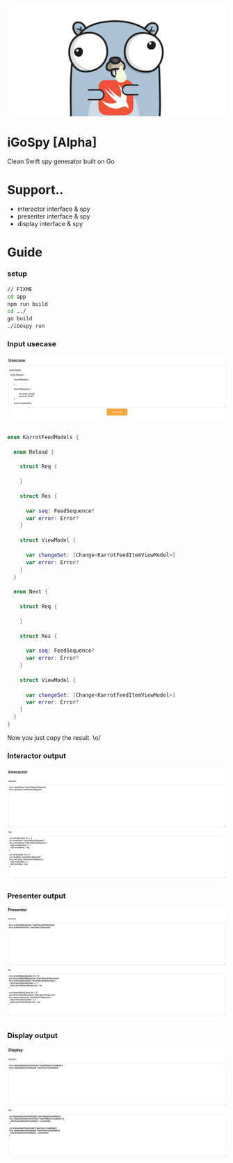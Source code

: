 <img src="https://github.com/GeekTree0101/iGospy/blob/master/res/logo.png" />

# iGoSpy [Alpha]
Clean Swift spy generator built on Go

# Support..
- interactor interface & spy
- presenter interface & spy 
- display interface & spy

# Guide

### setup

```sh
// FIXME
cd app
npm run build
cd ../
go build
./iGospy run

```

### Input usecase

<img src="https://github.com/GeekTree0101/iGospy/blob/develop/res/guide1.png" />
          
```swift

enum KarrotFeedModels {

  enum Reload {
    
    struct Req {
      
    }
    
    struct Res {
      
      var seq: FeedSequence?
      var error: Error?
    }
    
    struct ViewModel {
      
      var changeSet: [Change<KarrotFeedItemViewModel>]
      var error: Error?
    }
  }
  
  enum Next {
    
    struct Req {
      
    }
    
    struct Res {
      
      var seq: FeedSequence?
      var error: Error?
    }
    
    struct ViewModel {
      
      var changeSet: [Change<KarrotFeedItemViewModel>]
      var error: Error?
    }
  }
}     
```
   
Now you just copy the result. \o/ 

### Interactor output
          
<img src="https://github.com/GeekTree0101/iGospy/blob/develop/res/guide2.png" />
   
### Presenter output   

<img src="https://github.com/GeekTree0101/iGospy/blob/develop/res/guide3.png" />
          
### Display output
         
<img src="https://github.com/GeekTree0101/iGospy/blob/develop/res/guide4.png" />
